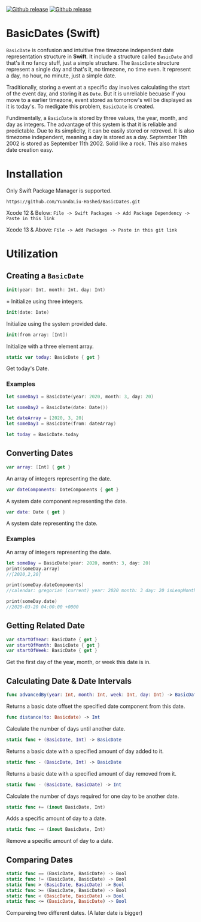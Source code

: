 [![Github release](https://img.shields.io/github/downloadsYuandaLiu-Hashed/BasicDates/total.svg)](https://github.com/YuandaLiu-Hashed/BasicDates/releases)
[![Github release](https://img.shields.io/github/repo-size/YuandaLiu-Hashed/BasicDates.svg?color=blue)](https://github.com/YuandaLiu-Hashed/BasicDates/releases)

# BasicDates (Swift)

```BasicDate``` is confusion and intuitive free timezone independent date representation structure in **Swift**. It include a structure called ```BasicDate``` and that's it no fancy stuff, just a simple structure. The ```BasicDate``` structure represent a single day and that's it, no timezone, no time even. It represent a day, no hour, no minute, just a simple date. 

Traditionally, storing a event at a specific day involves calculating the start of the event day, and storing it as ```Date```. But it is unreliable becuase if you move to a earlier timezone, event stored as tomorrow's will be displayed as it is today's. To medigate this problem, ```BasicDate``` is created. 

Fundimentally, a ```BasicDate``` is stored by three values, the year, month, and day as integers. The advantage of this system is that it is reliable and predictable. Due to its simplicity, it can be easily stored or retreved. It is also timezome independent, meaning a day is stored as a day. September 11th 2002 is stored as September 11th 2002. Solid like a rock. This also makes date creation easy.

# Installation
Only Swift Package Manager is supported.
```
https://github.com/YuandaLiu-Hashed/BasicDates.git
```
Xcode 12 & Below: ```File -> Swift Packages -> Add Package Dependency -> Paste in this link```

Xcode 13 & Above: ```File -> Add Packages -> Paste in this git link```

# Utilization
## Creating a ```BasicDate```
```Swift
init(year: Int, month: Int, day: Int)
```
= Initialize using three integers.

```Swift
init(date: Date)
```
Initialize using the system provided date.

```Swift
init(from array: [Int])
```
Initialize with a three element array.

```Swift
static var today: BasicDate { get }
```
Get today's Date.

### Examples
```Swift
let someDay1 = BasicDate(year: 2020, month: 3, day: 20)

let someDay2 = BasicDate(date: Date())

let dateArray = [2020, 3, 20]
let someDay3 = BasicDate(from: dateArray)

let today = BasicDate.today
```

## Converting Dates
```Swift
var array: [Int] { get }
```
An array of integers representing the date. 
```Swift
var dateComponents: DateComponents { get }
```
A system date component representing the date. 

```Swift
var date: Date { get }
```
A system date representing the date.

### Examples
An array of integers representing the date. 
```Swift
let someDay = BasicDate(year: 2020, month: 3, day: 20)
print(someDay.array)
//[2020,2,20]

print(someDay.dateComponents)
//calendar: gregorian (current) year: 2020 month: 3 day: 20 isLeapMonth: false

print(someDay.date)
//2020-03-20 04:00:00 +0000
```

## Getting Related Date
```Swift
var startOfYear: BasicDate { get }
var startOfMonth: BasicDate { get }
var startOfWeek: BasicDate { get }
```
Get the first day of the year, month, or week this date is in. 

## Calculating Date & Date Intervals
```Swift
func advancedBy(year: Int, month: Int, week: Int, day: Int) -> BasicDate
```
Returns a basic date offset the specified date component from this date.

```Swift
func distance(to: Basicdate) -> Int
```
Calculate the number of days until another date.

```Swift
static func + (BasicDate, Int) -> BasicDate
```
Returns a basic date with a specified amount of day added to it.

```Swift
static func - (BasicDate, Int) -> BasicDate
```
Returns a basic date with a specified amount of day removed from it.

```Swift
static func - (BasicDate, BasicDate) -> Int
```
Calculate the number of days required for one day to be another date.

```Swift
static func += (inout BasicDate, Int)
```
Adds a specific amount of day to a date.

```Swift
static func -= (inout BasicDate, Int)
```
Remove a specific amount of day to a date.

## Comparing Dates
```Swift
static func == (BasicDate, BasicDate) -> Bool
static func != (BasicDate, BasicDate) -> Bool
static func > (BasicDate, BasicDate) -> Bool
static func >= (BasicDate, BasicDate) -> Bool
static func < (BasicDate, BasicDate) -> Bool
static func <= (BasicDate, BasicDate) -> Bool
```
Compareing two different dates. (A later date is bigger)

